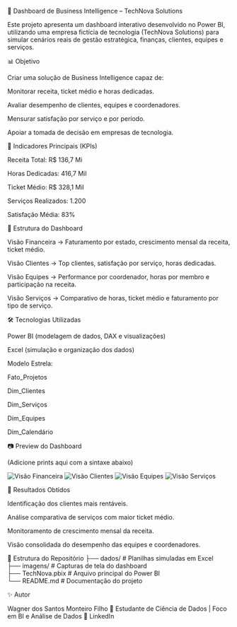 🚀 Dashboard de Business Intelligence – TechNova Solutions

Este projeto apresenta um dashboard interativo desenvolvido no Power BI, utilizando uma empresa fictícia de tecnologia (TechNova Solutions) para simular cenários reais de gestão estratégica, finanças, clientes, equipes e serviços.

📊 Objetivo

Criar uma solução de Business Intelligence capaz de:

Monitorar receita, ticket médio e horas dedicadas.

Avaliar desempenho de clientes, equipes e coordenadores.

Mensurar satisfação por serviço e por período.

Apoiar a tomada de decisão em empresas de tecnologia.

🔑 Indicadores Principais (KPIs)

Receita Total: R$ 136,7 Mi

Horas Dedicadas: 416,7 Mil

Ticket Médio: R$ 328,1 Mil

Serviços Realizados: 1.200

Satisfação Média: 83%

📌 Estrutura do Dashboard

Visão Financeira → Faturamento por estado, crescimento mensal da receita, ticket médio.

Visão Clientes → Top clientes, satisfação por serviço, horas dedicadas.

Visão Equipes → Performance por coordenador, horas por membro e participação na receita.

Visão Serviços → Comparativo de horas, ticket médio e faturamento por tipo de serviço.

🛠️ Tecnologias Utilizadas

Power BI (modelagem de dados, DAX e visualizações)

Excel (simulação e organização dos dados)

Modelo Estrela:

Fato_Projetos

Dim_Clientes

Dim_Serviços

Dim_Equipes

Dim_Calendário

📷 Preview do Dashboard

(Adicione prints aqui com a sintaxe abaixo)

![Visão Financeira](imagens/visao_financeira.png)
![Visão Clientes](imagens/visao_clientes.png)
![Visão Equipes](imagens/visao_equipes.png)
![Visão Serviços](imagens/visao_servicos.png)

🚀 Resultados Obtidos

Identificação dos clientes mais rentáveis.

Análise comparativa de serviços com maior ticket médio.

Monitoramento de crescimento mensal da receita.

Visão consolidada do desempenho das equipes e coordenadores.

📂 Estrutura do Repositório
├── dados/              # Planilhas simuladas em Excel  
├── imagens/            # Capturas de tela do dashboard  
├── TechNova.pbix       # Arquivo principal do Power BI  
└── README.md           # Documentação do projeto

✨ Autor

Wagner dos Santos Monteiro Filho
📌 Estudante de Ciência de Dados | Foco em BI e Análise de Dados
🔗 LinkedIn

